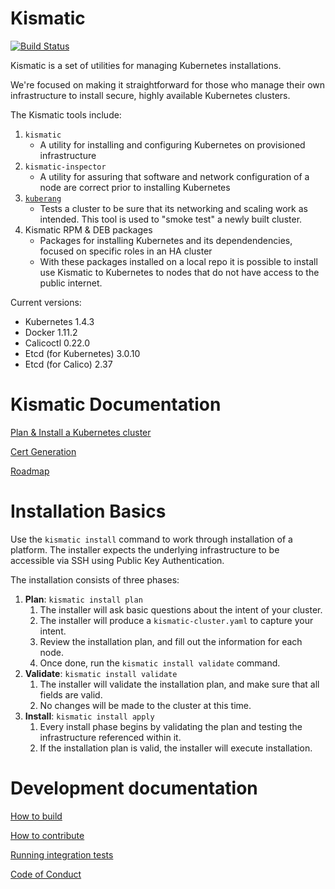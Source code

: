 # Kismatic
[![Build Status](https://snap-ci.com/On8xdVQV0xY5VXICf0Fx0Vq7fVMDUAfU6JFc8Wtt94A/build_image)](https://snap-ci.com/apprenda/kismatic-platform/branch/master)

Kismatic is a set of utilities for managing Kubernetes installations.

We're focused on making it straightforward for those who manage their own infrastructure to install secure, highly available Kubernetes clusters.

The Kismatic tools include:
1. `kismatic`
   * A utility for installing and configuring Kubernetes on provisioned infrastructure
2. `kismatic-inspector`
   * A utility for assuring that software and network configuration of a node are correct prior to installing Kubernetes
3. [`kuberang`](https://github.com/apprenda/kuberang)
   * Tests a cluster to be sure that its networking and scaling work as intended. This tool is used to "smoke test" a newly built cluster.
4. Kismatic RPM & DEB packages
   * Packages for installing Kubernetes and its dependendencies, focused on specific roles in an HA cluster
   * With these packages installed on a local repo it is possible to install use Kismatic to Kubernetes to nodes that do not have access to the public internet.

Current versions:
* Kubernetes 1.4.3
* Docker 1.11.2
* Calicoctl 0.22.0
* Etcd (for Kubernetes) 3.0.10
* Etcd (for Calico) 2.37

# Kismatic Documentation

[Plan & Install a Kubernetes cluster](docs/INSTALL.md)

[Cert Generation](docs/cert_generation.md)

[Roadmap](ROADMAP.md)

# Installation Basics
Use the `kismatic install` command to work through installation of a platform. The installer expects the underlying infrastructure to be accessible via SSH using Public Key Authentication.

The installation consists of three phases:
1. **Plan**: `kismatic install plan` 
   1. The installer will ask basic questions about the intent of your cluster.
   2. The installer will produce a `kismatic-cluster.yaml` to capture your intent.
   3. Review the installation plan, and fill out the information for each node.
   4. Once done, run the `kismatic install validate` command.
2. **Validate**: `kismatic install validate`
   1. The installer will validate the installation plan, and make sure that all fields are valid.
   2. No changes will be made to the cluster at this time.
3. **Install**: `kismatic install apply` 
   1. Every install phase begins by validating the plan and testing the infrastructure referenced within it.
   2. If the installation plan is valid, the installer will execute installation.

# Development documentation

[How to build](BUILDING.md)

[How to contribute](CONTRIBUTING.md)

[Running integration tests](INTEGRATION_TESTING.md)

[Code of Conduct](code-of-conduct.md)
